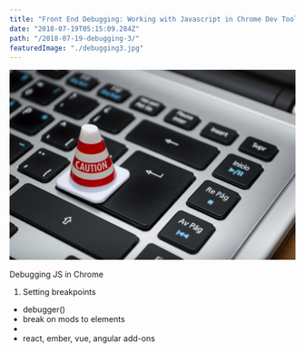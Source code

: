 ```yaml
---
title: "Front End Debugging: Working with Javascript in Chrome Dev Tools"
date: "2018-07-19T05:15:09.284Z"
path: "/2018-07-19-debugging-3/"
featuredImage: "./debugging3.jpg"
---
```

![Debugging](./debugging3.jpg)


Debugging JS in Chrome

1. Setting breakpoints
 - debugger()
 - break on mods to elements
 -
 - react, ember, vue, angular add-ons
